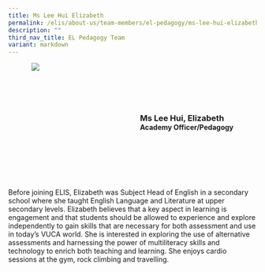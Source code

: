 ```yaml
---
title: Ms Lee Hui Elizabeth
permalink: /elis/about-us/team-members/el-pedagogy/ms-lee-hui-elizabeth/
description: ""
third_nav_title: EL Pedagogy Team
variant: markdown
---
```

<div class="flex">
	<div class="imgCrop">
		<img src="/images/Team%20Members/Elizabeth_Use%20for%20website.jpg" class="m-0"></div>
		<div class="flex-col">
		<h3 class="m-0"><strong>Ms Lee Hui, Elizabeth</strong></h3>
		<strong>Academy Officer/Pedagogy</strong>
	</div>
	</div>

<style>
	.m-0 {
		margin: 0 !important;
	}
	.flex {
		display: flex;
		justify-content: center;
		align-items: center; 
		gap: 20px;
	flex-wrap: wrap;
	}
.imgCrop {
    width: 200px !important;
    aspect-ratio: 5/6;
	overflow: hidden;
}
	.flex-col {
		display: flex;
		flex-direction: column;
	}
</style>


Before joining ELIS, Elizabeth&nbsp;was Subject Head of English in a secondary school where she taught English Language and Literature at upper secondary levels.&nbsp;Elizabeth believes that a key aspect in learning is engagement and that students should be allowed to experience and explore independently to gain skills that are necessary for both assessment and use in today’s VUCA world. She is interested in exploring the use of alternative assessments and harnessing the power of multiliteracy skills and technology to enrich both teaching and learning.&nbsp;She enjoys cardio sessions at the gym, rock climbing and travelling.